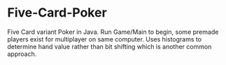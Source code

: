 # Five-Card-Poker
Five Card variant Poker in Java. Run Game/Main to begin, some premade players exist for multiplayer on same computer. Uses histograms to determine hand value rather than bit shifting which is another common approach.
